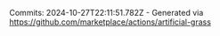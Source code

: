 Commits: 2024-10-27T22:11:51.782Z - Generated via https://github.com/marketplace/actions/artificial-grass
<br>
